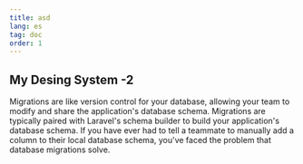```yaml
---
title: asd
lang: es
tag: doc
order: 1
---
```


## My Desing System -2

Migrations are like version control for your database, allowing your team to modify and share the application's database schema. Migrations are typically paired with Laravel's schema builder to build your application's database schema. If you have ever had to tell a teammate to manually add a column to their local database schema, you've faced the problem that database migrations solve.

